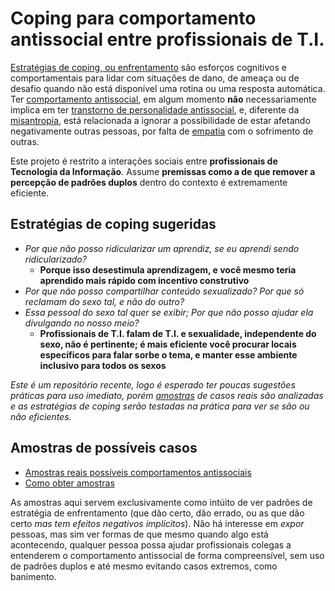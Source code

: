 # Coping para comportamento antissocial entre profissionais de T.I.
[Estratégias de coping, ou enfrentamento](https://pt.wikipedia.org/wiki/Mecanismos_de_enfrentamento)
são esforços cognitivos e comportamentais para lidar com situações de dano, de
ameaça ou de desafio quando não está disponível uma rotina ou uma resposta
automática. Ter [comportamento antissocial](https://pt.wikipedia.org/wiki/Comportamento_antissocial),
em algum momento **não** necessariamente implica em ter [transtorno de personalidade antissocial](https://pt.wikipedia.org/wiki/Transtorno_de_personalidade_antissocial), e,
diferente da [misantropia](https://pt.wikipedia.org/wiki/Misantropia), está
relacionada a ignorar a possibilidade de estar afetando negativamente outras
pessoas, por falta de [empatia](https://pt.wikipedia.org/wiki/Empatia) com o
sofrimento de outras.

Este projeto é restrito a interações sociais entre **profissionais de Tecnologia
da Informação**. Assume **premissas como a de que remover a percepção de padrões
duplos** dentro do contexto é extremamente eficiente.

## Estratégias de coping sugeridas

- _Por que não posso ridicularizar um aprendiz, se eu aprendi sendo ridicularizado?_
  - **Porque isso desestimula aprendizagem, e você mesmo teria aprendido mais rápido com incentivo construtivo**
- _Por que não posso compartilhar conteúdo sexualizado? Por que só reclamam do sexo tal, e não do outro?_
- _Essa pessoal do sexo tal quer se exibir; Por que não posso ajudar ela divulgando no nosso meio?_
  - **Profissionais de T.I. falam de T.I. e sexualidade, independente do sexo, não é pertinente; é mais eficiente você procurar locais específicos para falar sorbe o tema, e manter esse ambiente inclusivo para todos os sexos**

_Este é um repositório recente, logo é esperado ter poucas sugestões práticas
para uso imediato, porém [amostras](amostras/index.md) de casos reais são
analizadas e as estratégias de coping serão testadas na prática para ver se
são ou não eficientes._

## Amostras de possíveis casos

- [Amostras reais possíveis comportamentos antissociais](amostras/index.md)
- [Como obter amostras](como-obter-amostras.md)

As amostras aqui servem exclusivamente como intúito de ver padrões de
estratégia de enfrentamento (que dão certo, dão errado, ou as que dão certo
_mas tem efeitos negativos implícitos_). Não há interesse em _expor_ pessoas,
mas sim ver formas de que mesmo quando algo está acontecendo, qualquer pessoa
possa ajudar profissionais colegas a entenderem o comportamento antissocial
de forma compreensível, sem uso de padrões duplos e até mesmo evitando casos
extremos, como banimento.
